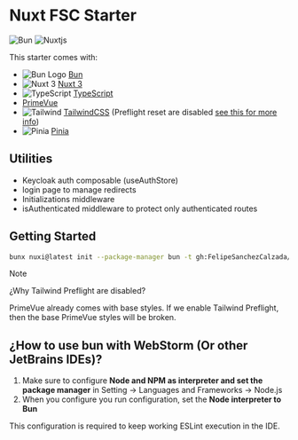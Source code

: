 # Nuxt FSC Starter

![Bun](https://img.shields.io/badge/Bun-%23000000.svg?style=for-the-badge&logo=bun&logoColor=white)
![Nuxtjs](https://img.shields.io/badge/Nuxt-002E3B?style=for-the-badge&logo=nuxtdotjs&logoColor=#00DC82)


This starter comes with:
- ![Bun Logo](https://api.iconify.design/logos:bun.svg) [Bun](https://bun.sh/)
- ![Nuxt 3](https://api.iconify.design/logos:nuxt-icon.svg) [Nuxt 3](https://nuxt.com/)
- ![TypeScript](https://api.iconify.design/logos:typescript-icon.svg) [TypeScript](https://www.typescriptlang.org/)
- [PrimeVue](https://primevue.org/)
- ![Tailwind](https://api.iconify.design/logos:tailwindcss-icon.svg) [TailwindCSS](https://tailwindcss.com/) (Preflight reset are disabled [see this for more info](https://tailwindcss.com/docs/preflight))
- ![Pinia](https://api.iconify.design/logos:pinia.svg) [Pinia](https://pinia.vuejs.org/ssr/nuxt.html)

## Utilities
- Keycloak auth composable (useAuthStore)
- login page to manage redirects
- Initializations middleware
- isAuthenticated middleware to protect only authenticated routes

## Getting Started

```bash
bunx nuxi@latest init --package-manager	bun -t gh:FelipeSanchezCalzada/nuxt-fsc-starter-template <project-name>
```

> [!NOTE]  
> ¿Why Tailwind Preflight are disabled?
> 
> PrimeVue already comes with base styles. If we enable Tailwind Preflight, then the base PrimeVue styles will be broken.


## ¿How to use bun with WebStorm (Or other JetBrains IDEs)?
1. Make sure to configure **Node and NPM as interpreter and set the package manager** in Setting -> Languages and Frameworks -> Node.js
2. When you configure you run configuration, set the **Node interpreter to Bun**

This configuration is required to keep working ESLint execution in the IDE.